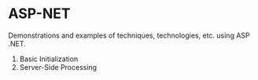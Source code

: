 # ASP-NET
Demonstrations and examples of techniques, technologies, etc. using ASP .NET.

<ol>
  <li>Basic Initialization</li>
  <li>Server-Side Processing</li>
</ol>
